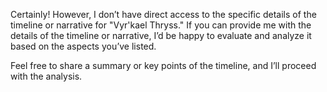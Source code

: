 Certainly! However, I don’t have direct access to the specific details of the timeline or narrative for "Vyr'kael Thryss." If you can provide me with the details of the timeline or narrative, I’d be happy to evaluate and analyze it based on the aspects you’ve listed.

Feel free to share a summary or key points of the timeline, and I’ll proceed with the analysis.